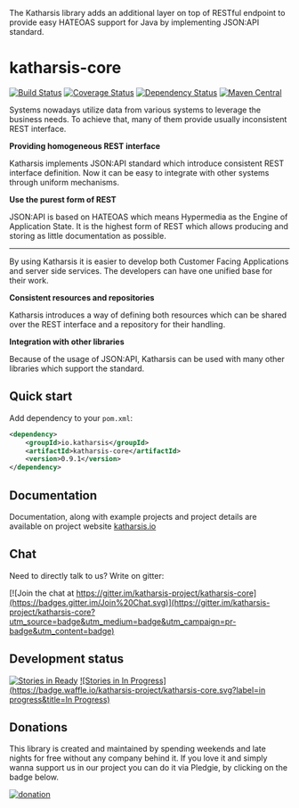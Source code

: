 The Katharsis library adds an additional layer on top of RESTful endpoint to provide easy HATEOAS support for Java by implementing JSON:API standard.

# katharsis-core

[![Build Status](https://travis-ci.org/katharsis-project/katharsis-core.svg?branch=development)](https://travis-ci.org/katharsis-project/katharsis-core)
[![Coverage Status](https://coveralls.io/repos/katharsis-project/katharsis-core/badge.svg?branch=development)](https://coveralls.io/r/katharsis-project/katharsis-core?branch=development)
[![Dependency Status](https://www.versioneye.com/user/projects/5530cfa410e714f9e5000dc3/badge.svg?style=flat)](https://www.versioneye.com/user/projects/5530cfa410e714f9e5000dc3)
[![Maven Central](https://img.shields.io/maven-central/v/io.katharsis/katharsis-core.svg)](http://mvnrepository.com/artifact/io.katharsis/katharsis-core)

Systems nowadays utilize data from various systems to leverage the business needs. To achieve that, many of them provide usually inconsistent REST interface.

__Providing homogeneous REST interface__

Katharsis implements JSON:API standard which introduce consistent REST interface definition. Now it can be easy to integrate with other systems through uniform mechanisms.

__Use the purest form of REST__

JSON:API is based on HATEOAS which means Hypermedia as the Engine of Application State. It is the highest form of REST which allows producing and storing as little documentation as possible.

---

By using Katharsis it is easier to develop both Customer Facing Applications and server side services. The developers can have one unified base for their work.

__Consistent resources and repositories__

Katharsis introduces a way of defining both resources which can be shared over the REST interface and a repository for their handling.

__Integration with other libraries__

Because of the usage of JSON:API, Katharsis can be used with many other libraries which support the standard.

## Quick start
Add dependency to your `pom.xml`:

```xml
<dependency>
	<groupId>io.katharsis</groupId>
	<artifactId>katharsis-core</artifactId>
	<version>0.9.1</version>
</dependency>

```

## Documentation
Documentation, along with example projects and project details are available on project website  [katharsis.io](http://katharsis.io) 

## Chat
Need to directly talk to us? Write on gitter: 

[![Join the chat at https://gitter.im/katharsis-project/katharsis-core](https://badges.gitter.im/Join%20Chat.svg)](https://gitter.im/katharsis-project/katharsis-core?utm_source=badge&utm_medium=badge&utm_campaign=pr-badge&utm_content=badge)

## Development status
[![Stories in Ready](https://badge.waffle.io/katharsis-project/katharsis-core.svg?label=ready&title=Ready)](http://waffle.io/katharsis-project/katharsis-core)
[![Stories in In Progress](https://badge.waffle.io/katharsis-project/katharsis-core.svg?label=in progress&title=In Progress)](http://waffle.io/katharsis-project/katharsis-core)

## Donations
This library is created and maintained by spending weekends and late nights for free without any company behind it. If you love it and simply wanna support us in our project you can do it via Pledgie, by clicking on the badge below.

[![donation](http://forthebadge.com/images/badges/built-with-love.svg)](https://pledgie.com/campaigns/29704)


